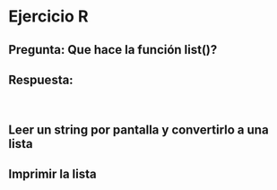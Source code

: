 # Ejercicio R

## Pregunta: Que hace la función list()?
## Respuesta: 

<br />

## Leer un string por pantalla y convertirlo a una lista
## Imprimir la lista
